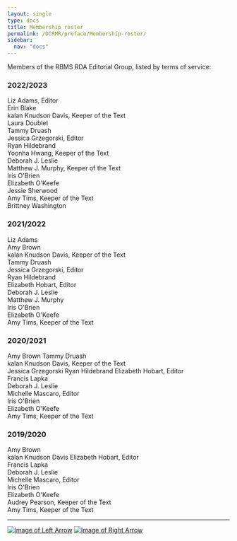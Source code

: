```yaml
---
layout: single
type: docs
title: Membership roster
permalink: /DCRMR/preface/Membership-roster/
sidebar:
  nav: "docs"
---
```


Members of the RBMS RDA Editorial Group, listed by terms of service:

### 2022/2023 

Liz Adams, Editor  
Erin Blake  
kalan Knudson Davis, Keeper of the Text  
Laura Doublet  
Tammy Druash  
Jessica Grzegorski, Editor  
Ryan Hildebrand   
Yoonha Hwang, Keeper of the Text  
Deborah J. Leslie  
Matthew J. Murphy, Keeper of the Text  
Iris O'Brien  
Elizabeth O'Keefe  
Jessie Sherwood  
Amy Tims, Keeper of the Text  
Brittney Washington

### 2021/2022

Liz Adams  
Amy Brown  
kalan Knudson Davis, Keeper of the Text  
Tammy Druash  
Jessica Grzegorski, Editor  
Ryan Hildebrand  
Elizabeth Hobart, Editor  
Deborah J. Leslie   
Matthew J. Murphy  
Iris O'Brien  
Elizabeth O'Keefe  
Amy Tims, Keeper of the Text

### 2020/2021

Amy Brown
Tammy Druash  
kalan Knudson Davis, Keeper of the Text  
Jessica Grzegorski
Ryan Hildebrand
Elizabeth Hobart, Editor  
Francis Lapka  
Deborah J. Leslie  
Michelle Mascaro, Editor  
Iris O'Brien  
Elizabeth O'Keefe  
Amy Tims, Keeper of the Text

### 2019/2020

Amy Brown  
kalan Knudson Davis 
Elizabeth Hobart, Editor    
Francis Lapka  
Deborah J. Leslie  
Michelle Mascaro, Editor  
Iris O'Brien  
Elizabeth O'Keefe  
Audrey Pearson, Keeper of the Text  
Amy Tims, Keeper of the Text  

---

[![Image of Left Arrow](https://rbms-bsc.github.io/DCRMR/assets/pictures/navigation/Arrow_Left.png "Acknowledgments")](/DCRMR/preface/Acknowledgments/) [![Image of Right Arrow](https://rbms-bsc.github.io/DCRMR/assets/pictures/navigation/Arrow_Right.png "Introduction")](/DCRMR/introduction/)
